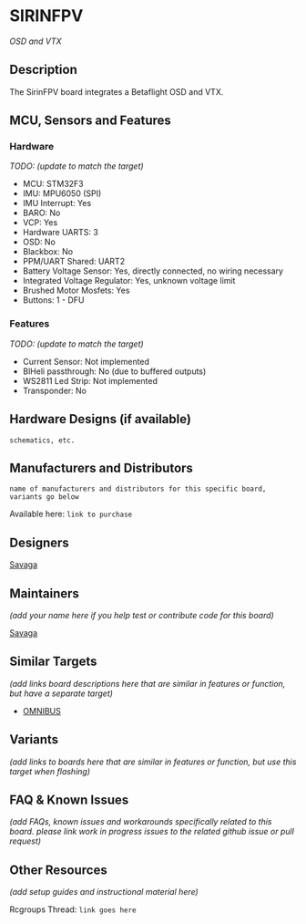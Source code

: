 # SIRINFPV

_OSD and VTX_

## Description

The SirinFPV board integrates a Betaflight OSD and VTX.

## MCU, Sensors and Features

### Hardware

_TODO: (update to match the target)_

- MCU: STM32F3
- IMU: MPU6050 (SPI)
- IMU Interrupt: Yes
- BARO: No
- VCP: Yes
- Hardware UARTS: 3
- OSD: No
- Blackbox: No
- PPM/UART Shared: UART2
- Battery Voltage Sensor: Yes, directly connected, no wiring necessary
- Integrated Voltage Regulator: Yes, unknown voltage limit
- Brushed Motor Mosfets: Yes
- Buttons: 1 - DFU

### Features

_TODO: (update to match the target)_

- Current Sensor: Not implemented
- BlHeli passthrough: No (due to buffered outputs)
- WS2811 Led Strip: Not implemented
- Transponder: No

## Hardware Designs (if available)

`schematics, etc.`

## Manufacturers and Distributors

`name of manufacturers and distributors for this specific board, variants go below`

Available here: `link to purchase`

## Designers

[Savaga](https://github.com/savaga)

## Maintainers

_(add your name here if you help test or contribute code for this board)_

[Savaga](https://github.com/savaga)

## Similar Targets

_(add links board descriptions here that are similar in features or function, but have a separate target)_

- [OMNIBUS](/docs/wiki/boards/archive/OMNIBUS)

## Variants

_(add links to boards here that are similar in features or function, but use this target when flashing)_

## FAQ & Known Issues

_(add FAQs, known issues and workarounds specifically related to this board. please link work in progress issues to the related github issue or pull request)_

## Other Resources

_(add setup guides and instructional material here)_

Rcgroups Thread: `link goes here`
